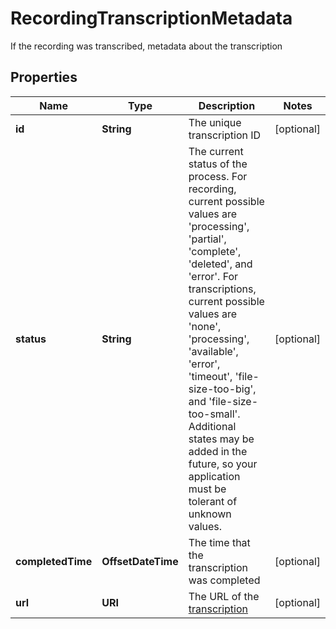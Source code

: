 

# RecordingTranscriptionMetadata

If the recording was transcribed, metadata about the transcription

## Properties

| Name | Type | Description | Notes |
|------------ | ------------- | ------------- | -------------|
|**id** | **String** | The unique transcription ID |  [optional] |
|**status** | **String** | The current status of the process. For recording, current possible values are &#39;processing&#39;, &#39;partial&#39;, &#39;complete&#39;, &#39;deleted&#39;, and &#39;error&#39;. For transcriptions, current possible values are &#39;none&#39;, &#39;processing&#39;, &#39;available&#39;, &#39;error&#39;, &#39;timeout&#39;, &#39;file-size-too-big&#39;, and &#39;file-size-too-small&#39;. Additional states may be added in the future, so your application must be tolerant of unknown values. |  [optional] |
|**completedTime** | **OffsetDateTime** | The time that the transcription was completed |  [optional] |
|**url** | **URI** | The URL of the [transcription](#operation/getCallTranscription) |  [optional] |



